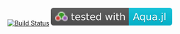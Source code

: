 [![Build Status](https://github.com/marcbasquensmunoz/FiniteLineSource/actions/workflows/CI.yml/badge.svg?branch=main)](https://github.com/marcbasquensmunoz/FiniteLineSource/actions/workflows/CI.yml?query=branch%3Amain)
[![Aqua QA](https://raw.githubusercontent.com/JuliaTesting/Aqua.jl/master/badge.svg)](https://github.com/JuliaTesting/Aqua.jl)
